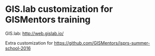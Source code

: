 # GIS.lab customization for GISMentors training

GIS.lab: http://web.gislab.io/

Extra customization for https://github.com/GISMentors/isprs-summer-school-2016